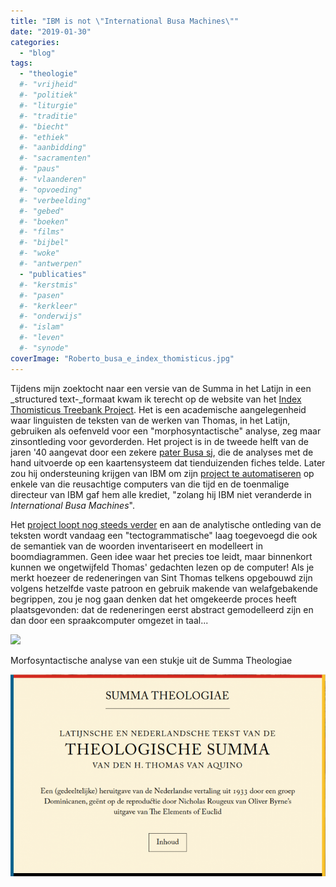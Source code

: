 ```yaml
---
title: "IBM is not \"International Busa Machines\""
date: "2019-01-30"
categories: 
  - "blog"
tags:
  - "theologie"
  #- "vrijheid"
  #- "politiek"
  #- "liturgie"
  #- "traditie"
  #- "biecht"
  #- "ethiek"
  #- "aanbidding"
  #- "sacramenten"
  #- "paus"
  #- "vlaanderen"
  #- "opvoeding"
  #- "verbeelding"
  #- "gebed"
  #- "boeken"
  #- "films"
  #- "bijbel"
  #- "woke"
  #- "antwerpen"
  - "publicaties"
  #- "kerstmis"
  #- "pasen"
  #- "kerkleer"
  #- "onderwijs"
  #- "islam"
  #- "leven"
  #- "synode"
coverImage: "Roberto_busa_e_index_thomisticus.jpg"
---
```


Tijdens mijn zoektocht naar een versie van de Summa in het Latijn in een _structured text-_formaat kwam ik terecht op de website van het [Index Thomisticus Treebank Project](https://wiki.digitalclassicist.org/Index_Thomisticus_Treebank). Het is een academische aangelegenheid waar linguisten de teksten van de werken van Thomas, in het Latijn, gebruiken als oefenveld voor een "morphosyntactische" analyse, zeg maar zinsontleding voor gevorderden. Het project is in de tweede helft van de jaren '40 aangevat door een zekere [pater Busa sj](https://thomistica.net/news/2011/8/19/a-tribute-to-fr-busa-from-stephen-ramsay-repost.html), die de analyses met de hand uitvoerde op een kaartensysteem dat tienduizenden fiches telde. Later zou hij ondersteuning krijgen van IBM om zijn [project te automatiseren](https://www.americamagazine.org/issue/784/signs/jesuit-who-invented-hypertext) op enkele van die reusachtige computers van die tijd en de toenmalige directeur van IBM gaf hem alle krediet, "zolang hij IBM niet veranderde in _International Busa Machines_".  

Het [project loopt nog steeds verder](http://lectures.ms.mff.cuni.cz/view.php?rec=325) en aan de analytische ontleding van de teksten wordt vandaag een "tectogrammatische" laag toegevoegd die ook de semantiek van de woorden inventariseert en modelleert in boomdiagrammen. Geen idee waar het precies toe leidt, maar binnenkort kunnen we ongetwijfeld Thomas' gedachten lezen op de computer! Als je merkt hoezeer de redeneringen van Sint Thomas telkens opgebouwd zijn volgens hetzelfde vaste patroon en gebruik makende van welafgebakende begrippen, zou je nog gaan denken dat het omgekeerde proces heeft plaatsgevonden: dat de redeneringen eerst abstract gemodelleerd zijn en dan door een spraakcomputer omgezet in taal...  

![](https://lh6.googleusercontent.com/42uaccgIhx1tF3nOd_R8X8oxakS5LTqMmBOdemr1Z3Lw_fbjUBI1Ipgzv-QglsnBTmlzYFk0W8byi4HJbs4dE_qN3UzuoWcbUURIjB8K9RLl6dweP7vSjJpAk-1fri2BXdKmdsXe)

Morfosyntactische analyse van een stukje uit de Summa Theologiae

[![](images/theologischesumma-700x449.png)](http://summa.gelovenleren.net/)
